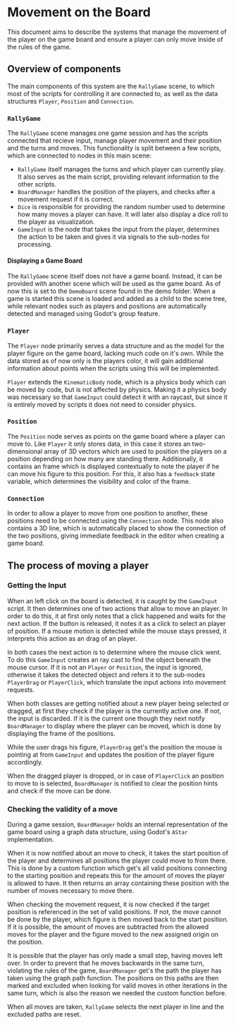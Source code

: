 # Movement on the Board

This document aims to describe the systems that manage the movement of the player on the game board and ensure a player can only move inside of the rules of the game.

## Overview of components

The main components of this system are the `RallyGame` scene, to which most of the scripts for controlling it are connected to, as well as the data structures `Player`, `Position` and `Connection`.

### `RallyGame`

The `RallyGame` scene manages one game session and has the scripts connected that recieve input, manage player movement and their position and the turns and moves. This functionality is split between a few scripts, which are connected to nodes in this main scene:

- `RallyGame` itself manages the turns and which player can currently play. It also serves as the main script, providing relevant information to the other scripts.
- `BoardManager` handles the position of the players, and checks after a movement request if it is correct.
- `Dice` is responsible for providing the random number used to determine how many moves a player can have. It will later also display a dice roll to the player as visualization.
- `GameInput` is the node that takes the input from the player, determines the action to be taken and gives it via signals to the sub-nodes for processing.

#### Displaying a Game Board

The `RallyGame` scene itself does not have a game board. Instead, it can be provided with another scene which will be used as the game board. As of now this is set to the `DemoBoard` scene found in the demo folder. When a game is started this scene is loaded and added as a child to the scene tree, while relevant nodes such as players and positions are automatically detected and managed using Godot's group feature.

### `Player`

The `Player` node primarily serves a data structure and as the model for the player figure on the game board, lacking much code on it's own. While the data stored as of now only is the players color, it will gain additional information about points when the scripts using this will be implemented.

`Player` extends the `KinematicBody` node, which is a physics body which can be moved by code, but is not affected by physics. Making it a physics body was necessary so that `GameInput` could detect it with an raycast, but since it is entirely moved by scripts it does not need to consider physics.

### `Position`

The `Position` node serves as points on the game board where a player can move to. Like `Player` it only stores data, in this case it stores an two-dimensional array of 3D vectors which are used to position the players on a position depending on how many are standing there. Additionally, it contains an frame which is displayed contextually to note the player if he can move his figure to this position. For this, it also has a `feedback` state variable, which determines the visibility and color of the frame.

### `Connection`

In order to allow a player to move from one position to another, these positions need to be connected using the `Connection` node. This node also contains a 3D line, which is automatically placed to show the connection of the two positions, giving immediate feedback in the editor when creating a game board.

## The process of moving a player

### Getting the Input

When an left click on the board is detected, it is caught by the `GameInput` script. It then determines one of two actions that allow to move an player. In order to do this, it at first only notes that a click happened and waits for the next action. If the button is released, it notes it as a click to select an player of position. If a mouse motion is detected while the mouse stays pressed, it interprets this action as an drag of an player.

In both cases the next action is to determine where the mouse click went. To do this `GameInput` creates an ray cast to find the object beneath the mouse cursor. If it is not an `Player` or `Position`, the input is ignored, otherwise it takes the detected object and refers it to the sub-nodes `PlayerDrag` or `PlayerClick`, which translate the input actions into movement requests.

When both classes are getting notified about a new player being selected or dragged, at first they check if the player is the currently active one. If not, the input is discarded. If it is the current one though they next notify `BoardManager` to display where the player can be moved, which is done by displaying the frame of the positions.

While the user drags his figure, `PlayerDrag` get's the position the mouse is pointing at from `GameInput` and updates the position of the player figure accordingly.

When the dragged player is dropped, or in case of `PlayerClick` an position to move to is selected, `BoardManager` is notified to clear the position hints and check if the move can be done.

### Checking the validity of a move

During a game session, `BoardManager` holds an internal representation of the game board using a graph data structure, using Godot's `AStar` implementation.

When it is now notified about an move to check, it takes the start position of the player and determines all positions the player could move to from there. This is done by a custom function which get's all valid positions connecting to the starting position and repeats this for the amount of moves the player is allowed to have. It then returns an array containing these position with the number of moves necessary to move there.

When checking the movement request, it is now checked if the target position is referenced in the set of valid positions. If not, the move cannot be done by the player, which figure is then moved back to the start position. If it is possible, the amount of moves are subtracted from the allowed moves for the player and the figure moved to the new assigned origin on the position.

It is possible that the player has only made a small step, having moves left over. In order to prevent that he moves backwards in the same turn, violating the rules of the game, `BoardManager` get's the path the player has taken using the graph path function. The positions on this paths are then marked and excluded when looking for valid moves in other iterations in the same turn, which is also the reason we needed the custom function before.

When all moves are taken, `RallyGame` selects the next player in line and the excluded paths are reset.
